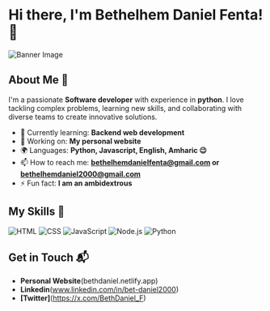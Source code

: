 # Hi there, I'm Bethelhem Daniel Fenta! 👋

![Banner Image](your_banner_image_url_here)

## About Me 🚀

I'm a passionate **Software developer** with experience in **python**. I love tackling complex problems, learning new skills, and collaborating with diverse teams to create innovative solutions.

- 🌱 Currently learning: **Backend web development**
- 🔭 Working on: **My personal website**
- 🌍 Languages: **Python, Javascript, English, Amharic 😉**
- 📫 How to reach me: **bethelhemdanielfenta@gmail.com or bethelhemdaniel2000@gmail.com**
- ⚡ Fun fact: **I am an ambidextrous**

## My Skills 🧠

![HTML](https://img.shields.io/badge/-HTML-E34F26?style=flat-square&logo=html5&logoColor=white)
![CSS](https://img.shields.io/badge/-CSS-1572B6?style=flat-square&logo=css3&logoColor=white)
![JavaScript](https://img.shields.io/badge/-JavaScript-F7DF1E?style=flat-square&logo=javascript&logoColor=black)
![Node.js](https://img.shields.io/badge/-Node.js-339933?style=flat-square&logo=node.js&logoColor=white)
![Python](https://img.shields.io/badge/Python-FFD43B?style=for-the-badge&logo=python&logoColor=blue)



## Get in Touch 📬

- **Personal Website**(bethdaniel.netlify.app)
- **Linkedin**(www.linkedin.com/in/bet-daniel2000)
- **[Twitter]**(https://x.com/BethDaniel_F)


